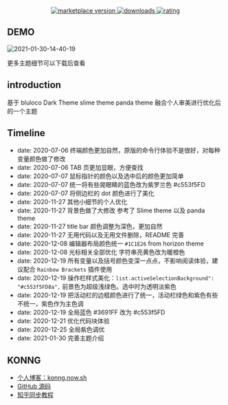 
<p align="center">
  <!-- marketplace version -->
  <a href="https://marketplace.visualstudio.com/items?itemName=OvO.konng">
    <img alt="marketplace version" src="https://img.shields.io/visual-studio-marketplace/v/OvO.konng?style=for-the-badge">
  </a>
  <!-- downloads -->
  <a href="https://marketplace.visualstudio.com/items?itemName=OvO.konng">
    <img alt="downloads" src="https://img.shields.io/visual-studio-marketplace/azure-devops/installs/total/OvO.konng?style=for-the-badge">
  </a>
  <!-- rating -->
  <a href="https://marketplace.visualstudio.com/items?itemName=OvO.konng">
    <img alt="rating" src="https://img.shields.io/visual-studio-marketplace/stars/OvO.konng?maxAge=86400&style=for-the-badge&labelColor=1C1E26&color=F7B3A1">
    
  </a>
</p>

## DEMO

![2021-01-30-14-40-19](https://raw.githubusercontent.com/fengwei2002/Pictures_02/master/img/2021-01-30-14-40-19.png)

更多主题细节可以下载后查看

## introduction

基于 bluloco Dark Theme slime theme panda theme 融合个人审美进行优化后的一个主题

## Timeline

- date: 2020-07-06 终端颜色更加自然，原版的命令行体验不是很好，对每种变量颜色做了修改
- date: 2020-07-06 TAB 页更加显眼，方便查找
- date: 2020-07-07 鼠标指针的颜色以及选中后的颜色更加简单
- date: 2020-07-07 统一将有些晃眼睛的蓝色改为紫罗兰色 #c553f5FD
- date: 2020-07-07 将侧边栏的 dot 颜色进行了美化
- date: 2020-11-27 其他小细节的个人优化
- date: 2020-11-27 背景色做了大修改 参考了 Slime theme 以及 panda theme
- date: 2020-11-27 title bar 颜色调整为深色，更加自然
- date: 2020-11-27 无用代码以及无用文件删除，README 完善
- date: 2020-12-08 编辑器布局颜色统一 `#1C1E26`  from horizon theme
- date: 2020-12-08 光标相关全部优化 字符串亮黄色改为暖橙色
- date: 2020-12-19 所有变量以及括号颜色变深一点点，不影响阅读体验，建议配合 `Rainbow Brackets` 插件使用
- date: 2020-12-19 操作栏样式美化：`list.activeSelectionBackground": "#c553f5FD8a",` 前景色为超级浅绿色。选中时为透明淡紫色
- date: 2020-12-19 把活动栏的边框颜色进行了统一，活动栏绿色和紫色有些不统一，紫色作为主色调
- date: 2020-12-19 全局蓝色 #3691FF 改为 #c553f5FD
- date: 2020-12-21 优化代码块体验
- date: 2020-12-25 全局紫色调优 
- date: 2021-01-30 完善主题介绍

## KONNG

- [个人博客：konng.now.sh](https://konng.now.sh)
- [GitHub 源码](https://github.com/fengwei2002/vscode-theme-KONNG)
- [知乎同步教程](https://zhuanlan.zhihu.com/p/157288300)
